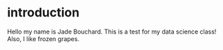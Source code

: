 # introduction

Hello my name is Jade Bouchard. This is a test for my data science class! Also, I like frozen grapes.
